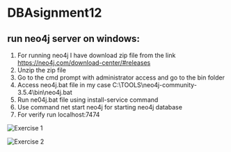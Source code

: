 # DBAsignment12

## run neo4j server on windows:
1.	For running neo4j I have download zip file from the link https://neo4j.com/download-center/#releases
2.	Unzip the zip file 
3.	Go to the cmd prompt with administrator access  and go to the bin folder
4.	Access neo4j.bat file in my case C:\TOOLS\neo4j-community-3.5.4\bin\neo4j.bat
5.	Run ne04j.bat file using install-service command
6.	Use command net start neo4j for starting neo4j database
7.	 For verify run localhost:7474


![Exercise 1](https://user-images.githubusercontent.com/31739314/56870707-9ba95700-6a13-11e9-9a0b-2cf23bf2a9cc.png)


![Exercise 2](https://user-images.githubusercontent.com/31739314/56870709-9fd57480-6a13-11e9-9032-9c9aa9f7b4cc.png)
